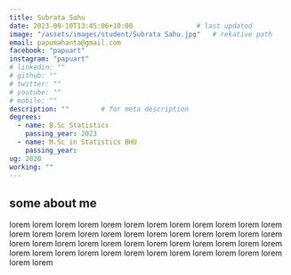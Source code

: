 ```yaml
---
title: Subrata Sahu                  
date: 2023-09-10T13:45:06+10:00                # last updated
image: "/assets/images/student/Subrata Sahu.jpg"   # rekative path 
email: papumahanta@gmail.com
facebook: "papuart"        
instagram: "papuart"
# linkedin: ""     
# github: ""              
# twitter: ""
# youtube: ""
# mobile: ""    
description: ""        # for meta description
degrees:
  - name: B.Sc Statistics            
    passing_year: 2023
  - name: M.Sc in Statistics BHU
    passing_year:  
ug: 2020    
working: ""
---
```








## some about me
lorem lorem lorem lorem lorem lorem lorem lorem lorem lorem lorem lorem lorem lorem lorem lorem lorem lorem lorem lorem lorem lorem lorem lorem lorem lorem lorem lorem lorem lorem lorem lorem lorem lorem lorem lorem lorem lorem lorem lorem lorem lorem lorem lorem lorem lorem lorem lorem lorem lorem 